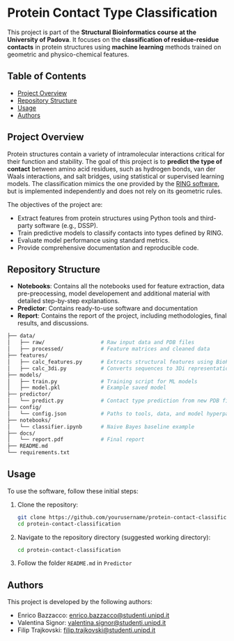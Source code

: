 # Protein Contact Type Classification

This project is part of the **Structural Bioinformatics course at the University of Padova**. It focuses on the **classification of residue-residue contacts** in protein structures using **machine learning** methods trained on geometric and physico-chemical features.

## Table of Contents
- [Project Overview](#project-overview)
- [Repository Structure](#repository-structure)
- [Usage](#usage)
- [Authors](#authors)

## Project Overview

Protein structures contain a variety of intramolecular interactions critical for their function and stability. The goal of this project is to **predict the type of contact** between amino acid residues, such as hydrogen bonds, van der Waals interactions, and salt bridges, using statistical or supervised learning models. The classification mimics the one provided by the [RING software](https://ring.biocomputingup.it/), but is implemented independently and does not rely on its geometric rules.

The objectives of the project are:

- Extract features from protein structures using Python tools and third-party software (e.g., DSSP).
- Train predictive models to classify contacts into types defined by RING.
- Evaluate model performance using standard metrics.
- Provide comprehensive documentation and reproducible code.



## Repository Structure
 - **Notebooks**: Contains all the notebooks used for feature extraction, data pre-preocessing, model developement and additional material with detailed step-by-step explanations.
 - **Predictor**: Contains ready-to-use software and documentation
 - **Report**: Contains the report of the project, including methodologies, final results, and discussions.
```bash
├── data/
│   ├── raw/                  # Raw input data and PDB files
│   ├── processed/            # Feature matrices and cleaned data
├── features/
│   ├── calc_features.py      # Extracts structural features using BioPython and DSSP
│   ├── calc_3di.py           # Converts sequences to 3Di representation
├── models/
│   ├── train.py              # Training script for ML models
│   ├── model.pkl             # Example saved model
├── predictor/
│   └── predict.py            # Contact type prediction from new PDB files
├── config/
│   └── config.json           # Paths to tools, data, and model hyperparameters
├── notebooks/
│   └── classifier.ipynb      # Naive Bayes baseline example
├── docs/
│   └── report.pdf            # Final report
├── README.md
└── requirements.txt
```

## Usage
To use the software, follow these initial steps:

1. Clone the repository:
    ```sh
    git clone https://github.com/yourusername/protein-contact-classification.git
    cd protein-contact-classification
    ```

2. Navigate to the repository directory (suggested working directory):
    ```sh
    cd protein-contact-classification
    ```

3. Follow the folder `README.md` in `Predictor`

## Authors
This project is developed by the following authors:

- Enrico Bazzacco: enrico.bazzacco@studenti.unipd.it
- Valentina Signor: valentina.signor@studenti.unipd.it
- Filip Trajkovski: filip.trajkovski@studenti.unipd.it
